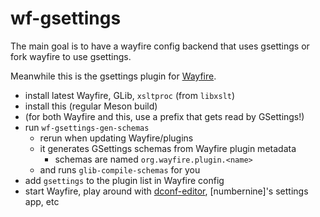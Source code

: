 # wf-gsettings

The main goal is to have a wayfire config backend that uses gsettings
or fork wayfire to use gsettings.

Meanwhile this is the gsettings plugin for [Wayfire].

- install latest Wayfire, GLib, `xsltproc` (from `libxslt`)
- install this (regular Meson build)
- (for both Wayfire and this, use a prefix that gets read by GSettings!)
- run `wf-gsettings-gen-schemas`
	- rerun when updating Wayfire/plugins
	- it generates GSettings schemas from Wayfire plugin metadata
		- schemas are named `org.wayfire.plugin.<name>`
	- and runs `glib-compile-schemas` for you
- add `gsettings` to the plugin list in Wayfire config
- start Wayfire, play around with [dconf-editor], [numbernine]'s settings app, etc

[Wayfire]: https://github.com/WayfireWM/wayfire
[dconf-editor]: https://wiki.gnome.org/Apps/DconfEditor
